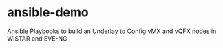 # ansible-demo
Ansible Playbooks to build an Underlay to Config vMX and vQFX nodes in WISTAR and EVE-NG
